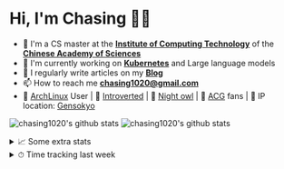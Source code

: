 # Hi, I'm Chasing 👋🏻

- 🏫 I'm a CS master at the [**Institute of Computing Technology**](http://ict.cas.cn/) of the [**Chinese Academy of Sciences**](https://www.cas.cn/)
- 🔭 I'm currently working on [**Kubernetes**](https://github.com/kubernetes/kubernetes) and Large language models
- 📝 I regularly write articles on my [**Blog**](https://chasing1020.github.io)
- 📫 How to reach me [**chasing1020@gmail.com**](mailto:chasing1020@gmail.com)
- 🐧 [ArchLinux](https://archlinux.org/about/) User | 🎸 [Introverted](https://en.wikipedia.org/wiki/Bocchi_the_Rock!) | 🦉 [Night owl](https://en.wikipedia.org/wiki/Night_owl) | 🎨 [ACG](https://en.wikipedia.org/wiki/ACG_%28subculture%29) fans | 🍺 IP location: [Gensokyo](https://en.touhouwiki.net/wiki/Gensokyo)


![chasing1020's github stats](https://github-readme-stats-git-masterrstaa-rickstaa.vercel.app/api?username=chasing1020&show_icons=true&theme=transparent&hide_title=true&count_private=true)
![chasing1020's github stats](https://github-readme-stats.vercel.app/api/top-langs/?username=chasing1020&hide=html,makefile&theme=transparent&langs_count=6&layout=compact&count_private=true)

<details>
  <summary>
    📈 Some extra stats
  </summary>
  <br/>
  <img src="https://github-profile-trophy.vercel.app/api/?username=chasing1020&column=4&theme=flat&margin-w=18&margin-h=15"/>
</details>

<details>
  <summary>
    ⏱ Time tracking last week
  </summary>
  <br/>
  <img src="https://github-readme-stats-git-masterrstaa-rickstaa.vercel.app/api/wakatime?username=chasing1020&theme=transparent"/>
</details>
